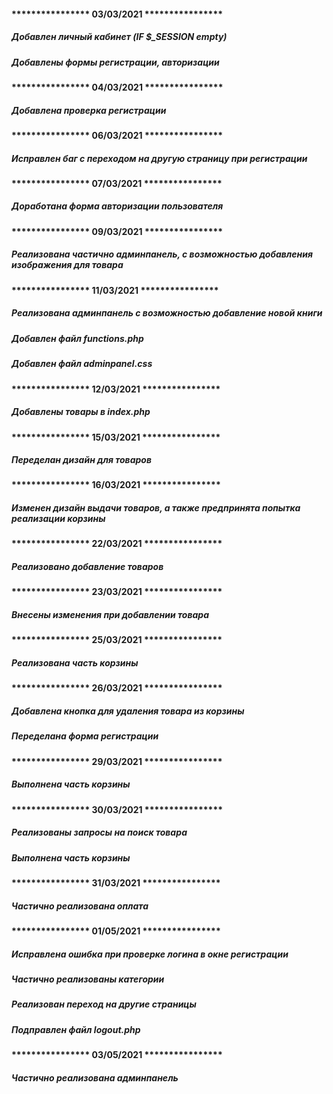 #### **************** **03/03/2021** ****************
##### Добавлен личный кабинет (IF $_SESSION empty)
##### Добавлены формы регистрации, авторизации      
#### **************** **04/03/2021** **************** 
##### Добавлена проверка регистрации
#### **************** **06/03/2021** ****************
##### Исправлен баг с переходом на другую страницу при регистрации
#### **************** **07/03/2021** ****************
##### Доработана форма авторизации пользователя
#### **************** **09/03/2021** ****************
##### Реализована частично админпанель, с возможностью добавления изображения для товара
#### **************** **11/03/2021** ****************
##### Реализована админпанель с возможностью добавление новой книги
##### Добавлен файл functions.php
##### Добавлен файл adminpanel.css
#### **************** **12/03/2021** ****************
##### Добавлены товары в index.php
#### **************** **15/03/2021** ****************
##### Переделан дизайн для товаров
#### **************** **16/03/2021** ****************
##### Изменен дизайн выдачи товаров, а также предпринята попытка реализации корзины
#### **************** **22/03/2021** ****************
##### Реализовано добавление товаров
#### **************** **23/03/2021** ****************
##### Внесены изменения при добавлении товара
#### **************** **25/03/2021** ****************
##### Реализована часть корзины
#### **************** **26/03/2021** ****************
##### Добавлена кнопка для удаления товара из корзины
##### Переделана форма регистрации
#### **************** **29/03/2021** ****************
##### Выполнена часть корзины
#### **************** **30/03/2021** ****************
##### Реализованы запросы на поиск товара
##### Выполнена часть корзины
#### **************** **31/03/2021** ****************
##### Частично реализована оплата
#### **************** **01/05/2021** ****************
##### Исправлена ошибка при проверке логина в окне регистрации
##### Частично реализованы категории
##### Реализован переход на другие страницы
##### Подправлен файл logout.php
#### **************** **03/05/2021** ****************
##### Частично реализована админпанель
